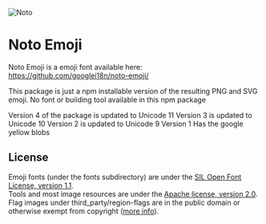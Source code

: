 ![Noto](images/noto.png)
# Noto Emoji

Noto Emoji is a emoji font available here:
https://github.com/googlei18n/noto-emoji/

This package is just a npm installable version of the resulting PNG and SVG emoji.
No font or building tool available in this npm package

Version 4 of the package is updated to Unicode 11
Version 3 is updated to Unicode 10
Version 2 is updated to Unicode 9
Version 1 Has the google yellow blobs

## License

Emoji fonts (under the fonts subdirectory) are under the
[SIL Open Font License, version 1.1](fonts/LICENSE).<br/>
Tools and most image resources are under the [Apache license, version 2.0](./LICENSE).
Flag images under third_party/region-flags are in the public domain or
otherwise exempt from copyright ([more info](third_party/region-flags/LICENSE)).
